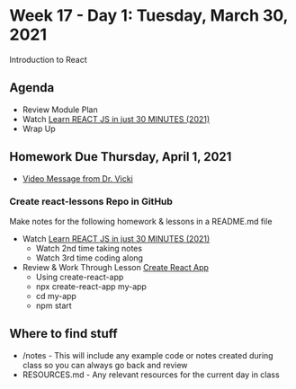 # Week 17 - Day 1: Tuesday, March 30, 2021

Introduction to React

## Agenda

- Review Module Plan
- Watch [Learn REACT JS in just 30 MINUTES (2021)](https://www.youtube.com/watch?v=vIRBSI-elUM)
- Wrap Up

## Homework Due Thursday, April 1, 2021

- [Video Message from Dr. Vicki](https://share.vidyard.com/watch/bNpNSXdeAP8b7g2RSUTG5Q?)

### Create react-lessons Repo in GitHub
Make notes for the following homework & lessons in a README.md file

- Watch [Learn REACT JS in just 30 MINUTES (2021)](https://www.youtube.com/watch?v=vIRBSI-elUM)
  - Watch 2nd time taking notes
  - Watch 3rd time coding along
- Review & Work Through Lesson [Create React App](https://learn.digitalcrafts.com/flex/lessons/full-stack-frameworks/create-react-app/#learning-objectives)
  - Using create-react-app
  - npx create-react-app my-app
  - cd my-app
  - npm start

## Where to find stuff
- /notes - This will include any example code or notes created during class so you can always go back and review
- RESOURCES.md - Any relevant resources for the current day in class

